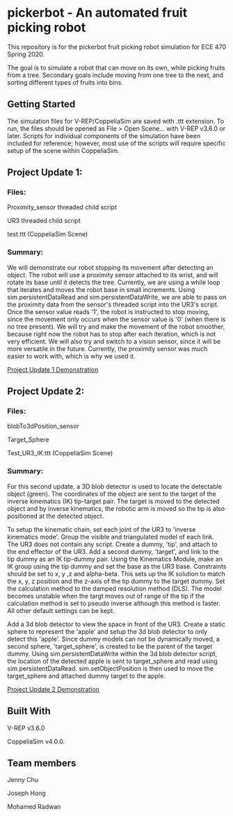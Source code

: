 # pickerbot - An automated fruit picking robot
This repository is for the pickerbot fruit picking robot simulation for ECE 470 Spring 2020.

The goal is to simulate a robot that can move on its own, while picking fruits from a tree. Secondary goals include moving from one tree to the next, and sorting different types of fruits into bins. 

## Getting Started
The simulation files for V-REP/CoppeliaSim are saved with .ttt extension. To run, the files should be opened as File > Open Scene... with V-REP v3.6.0 or later. Scripts for individual components of the simulation have been included for reference; however, most use of the scripts will require specific setup of the scene within CoppeliaSim.

## Project Update 1:
### Files:
Proximity_sensor threaded child script

UR3 threaded child script

test.ttt (CoppeliaSim Scene)

### Summary:
We will demonstrate our robot stopping its movement after detecting an object. The robot will use a proximity sensor attached to its wrist, and will rotate its base until it detects the tree. Currently, we are using a while loop that iterates and moves the robot base in small increments. Using sim.persistentDataRead and sim.persistentDataWrite, we are able to pass on the proximity data from the sensor's threaded script into the UR3's script. Once the sensor value reads '1', the robot is instructed to stop moving, since the movement only occurs when the sensor value is '0' (when there is no tree present). We will try and make the movement of the robot smoother, because right now the robot has to stop after each iteration, which is not very efficient. We will also try and switch to a vision sensor, since it will be more versatile in the future. Currently, the proximity sensor was much easier to work with, which is why we used it. 

[Project Update 1 Demonstration](https://youtu.be/38Osir12bx4 "Have a nice Day!")

## Project Update 2:
### Files:
blobTo3dPosition_sensor

Target_Sphere

Test_UR3_IK.ttt (CoppeliaSim Scene)

### Summary:
For this second update, a 3D blob detector is used to locate the detectable object (green). The coordinates of the object are sent to the target of the inverse kinematics (IK) tip-target pair. The target is moved to the detected object and by inverse kinematics, the robotic arm is moved so the tip is also positioned at the detected object.


To setup the kinematic chain, set each joint of the UR3 to 'inverse kinematics mode'. Group the visible and triangulated model of each link. The UR3 does not contain any script. Create a dummy, 'tip', and attach to the end effector of the UR3. Add a second dummy, 'target', and link to the tip dummy as an IK tip-dummy pair. Using the Kinematics Module, make an IK group using the tip dummy and set the base as the UR3 base. Constraints should be set to x, y ,z and alpha-beta. This sets up the IK solution to match the x, y, z position and the z-axis of the tip dummy to the target dummy. Set the calculation method to the damped resolution method (DLS). The model becomes unstable when the targt moves out of range of the tip if the calculation method is set to pseudo inverse although this method is faster. All other default settings can be kept.

Add a 3d blob detector to view the space in front of the UR3. Create a static sphere to represent the 'apple' and setup the 3d blob detector to only detect this 'apple'. Since dummy models can not be dynamically moved, a second sphere, 'target_sphere', is created to be the parent of the target dummy. Using sim.persistentDataWrite within the 3d blob detector script, the location of the detected apple is sent to target_sphere and read using sim.persistentDataRead. sim.setObjectPosition is then used to move the target_sphere and attached dummy target to the apple.

[Project Update 2 Demonstration](https://youtu.be/ZUpGvyd_rsQ ":D")

## Built With
V-REP v3.6.0

CoppeliaSim v4.0.0.

## Team members
Jenny Chu

Joseph Hong

Mohamed Radwan
